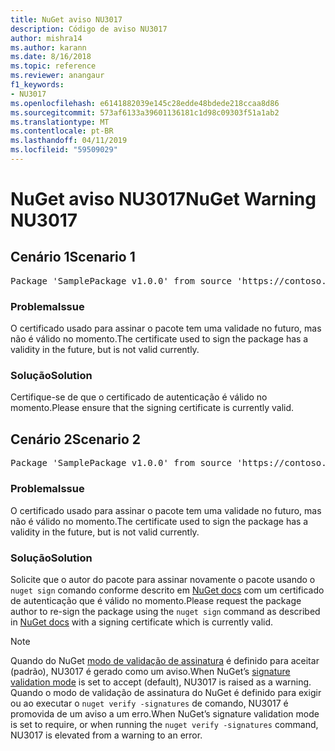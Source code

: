 ```yaml
---
title: NuGet aviso NU3017
description: Código de aviso NU3017
author: mishra14
ms.author: karann
ms.date: 8/16/2018
ms.topic: reference
ms.reviewer: anangaur
f1_keywords:
- NU3017
ms.openlocfilehash: e6141882039e145c28edde48bdede218ccaa8d86
ms.sourcegitcommit: 573af6133a39601136181c1d98c09303f51a1ab2
ms.translationtype: MT
ms.contentlocale: pt-BR
ms.lasthandoff: 04/11/2019
ms.locfileid: "59509029"
---
```

# <a name="nuget-warning-nu3017"></a><span data-ttu-id="f176f-103">NuGet aviso NU3017</span><span class="sxs-lookup"><span data-stu-id="f176f-103">NuGet Warning NU3017</span></span>

## <a name="scenario-1"></a><span data-ttu-id="f176f-104">Cenário 1</span><span class="sxs-lookup"><span data-stu-id="f176f-104">Scenario 1</span></span>

<pre>Package 'SamplePackage v1.0.0' from source 'https://contoso.com/index.json': The signing certificate is not yet valid.</pre>

### <a name="issue"></a><span data-ttu-id="f176f-105">Problema</span><span class="sxs-lookup"><span data-stu-id="f176f-105">Issue</span></span>

<span data-ttu-id="f176f-106">O certificado usado para assinar o pacote tem uma validade no futuro, mas não é válido no momento.</span><span class="sxs-lookup"><span data-stu-id="f176f-106">The certificate used to sign the package has a validity in the future, but is not valid currently.</span></span>


### <a name="solution"></a><span data-ttu-id="f176f-107">Solução</span><span class="sxs-lookup"><span data-stu-id="f176f-107">Solution</span></span>

<span data-ttu-id="f176f-108">Certifique-se de que o certificado de autenticação é válido no momento.</span><span class="sxs-lookup"><span data-stu-id="f176f-108">Please ensure that the signing certificate is currently valid.</span></span>



## <a name="scenario-2"></a><span data-ttu-id="f176f-109">Cenário 2</span><span class="sxs-lookup"><span data-stu-id="f176f-109">Scenario 2</span></span>

<pre>Package 'SamplePackage v1.0.0' from source 'https://contoso.com/index.json': The primary signature's certificate is not yet valid.</pre>

### <a name="issue"></a><span data-ttu-id="f176f-110">Problema</span><span class="sxs-lookup"><span data-stu-id="f176f-110">Issue</span></span>

<span data-ttu-id="f176f-111">O certificado usado para assinar o pacote tem uma validade no futuro, mas não é válido no momento.</span><span class="sxs-lookup"><span data-stu-id="f176f-111">The certificate used to sign the package has a validity in the future, but is not valid currently.</span></span>


### <a name="solution"></a><span data-ttu-id="f176f-112">Solução</span><span class="sxs-lookup"><span data-stu-id="f176f-112">Solution</span></span>

<span data-ttu-id="f176f-113">Solicite que o autor do pacote para assinar novamente o pacote usando o `nuget sign` comando conforme descrito em [NuGet docs](https://docs.microsoft.com/en-us/nuget/create-packages/sign-a-package) com um certificado de autenticação que é válido no momento.</span><span class="sxs-lookup"><span data-stu-id="f176f-113">Please request the package author to re-sign the package using the `nuget sign` command as described in [NuGet docs](https://docs.microsoft.com/en-us/nuget/create-packages/sign-a-package) with a signing certificate which is currently valid.</span></span>


> [!Note]
> <span data-ttu-id="f176f-114">Quando do NuGet [modo de validação de assinatura](https://docs.microsoft.com/en-us/nuget/consume-packages/installing-signed-packages#configure-package-signature-requirements) é definido para aceitar (padrão), NU3017 é gerado como um aviso.</span><span class="sxs-lookup"><span data-stu-id="f176f-114">When NuGet’s [signature validation mode](https://docs.microsoft.com/en-us/nuget/consume-packages/installing-signed-packages#configure-package-signature-requirements) is set to accept (default), NU3017 is raised as a warning.</span></span> <span data-ttu-id="f176f-115">Quando o modo de validação de assinatura do NuGet é definido para exigir ou ao executar o `nuget verify -signatures` de comando, NU3017 é promovida de um aviso a um erro.</span><span class="sxs-lookup"><span data-stu-id="f176f-115">When NuGet’s signature validation mode is set to require, or when running the `nuget verify -signatures` command, NU3017 is elevated from a warning to an error.</span></span> 